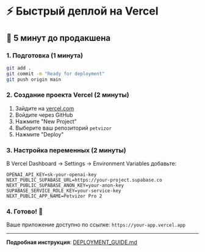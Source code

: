 # ⚡ Быстрый деплой на Vercel

## 🚀 5 минут до продакшена

### 1. Подготовка (1 минута)
```bash
git add .
git commit -m "Ready for deployment"
git push origin main
```

### 2. Создание проекта Vercel (2 минуты)
1. Зайдите на [vercel.com](https://vercel.com)
2. Войдите через GitHub
3. Нажмите "New Project"
4. Выберите ваш репозиторий `petvizor`
5. Нажмите "Deploy"

### 3. Настройка переменных (2 минуты)
В Vercel Dashboard → Settings → Environment Variables добавьте:

```env
OPENAI_API_KEY=sk-your-openai-key
NEXT_PUBLIC_SUPABASE_URL=https://your-project.supabase.co
NEXT_PUBLIC_SUPABASE_ANON_KEY=your-anon-key
SUPABASE_SERVICE_ROLE_KEY=your-service-key
NEXT_PUBLIC_APP_NAME=Petvizor Pro 2
```

### 4. Готово! 🎉
Ваше приложение доступно по ссылке: `https://your-app.vercel.app`

---

**Подробная инструкция**: [DEPLOYMENT_GUIDE.md](./DEPLOYMENT_GUIDE.md)
